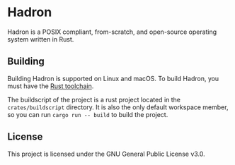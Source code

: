 # Hadron

Hadron is a POSIX compliant, from-scratch, and open-source operating system written in Rust.

## Building

Building Hadron is supported on Linux and macOS.
To build Hadron, you must have the [Rust toolchain](https://www.rust-lang.org/tools/install).

The buildscript of the project is a rust project located in the `crates/buildscript` directory.
It is also the only default workspace member, so you can run `cargo run -- build` to build the project.

## License

This project is licensed under the GNU General Public License v3.0.
